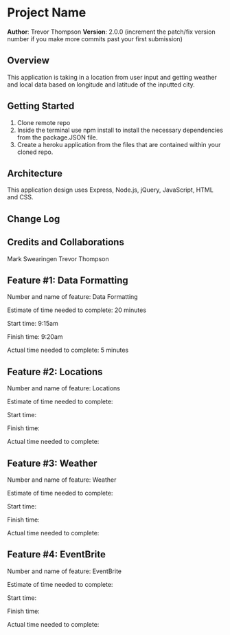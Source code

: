 # Project Name

**Author**: Trevor Thompson
**Version**: 2.0.0 (increment the patch/fix version number if you make more commits past your first submission)

## Overview

This application is taking in a location from user input and getting weather and local data based on longitude and latitude of the inputted city.

## Getting Started

1. Clone remote repo
2. Inside the terminal use npm install to install the necessary dependencies from the package.JSON file.
3. Create a heroku application from the files that are contained within your cloned repo.

## Architecture

This application design uses Express, Node.js, jQuery, JavaScript, HTML and CSS.

## Change Log



## Credits and Collaborations
  Mark Swearingen
  Trevor Thompson

## Feature #1: Data Formatting

Number and name of feature: Data Formatting

Estimate of time needed to complete: 20 minutes

Start time: 9:15am

Finish time: 9:20am

Actual time needed to complete: 5 minutes

## Feature #2: Locations

Number and name of feature: Locations

Estimate of time needed to complete: 

Start time: 

Finish time:

Actual time needed to complete: 

## Feature #3: Weather

Number and name of feature: Weather

Estimate of time needed to complete: 

Start time: 

Finish time: 

Actual time needed to complete: 

## Feature #4: EventBrite

Number and name of feature: EventBrite

Estimate of time needed to complete: 

Start time: 

Finish time: 

Actual time needed to complete: 